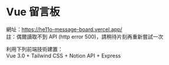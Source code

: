 # Vue 留言板
網址：https://he11o-message-board.vercel.app/ 
<br>
註：偶爾讀取不到 API (http error 500)，請稍待片刻再重新嘗試一次

利用下列前端技術建置：<br>
Vue 3.0 + Tailwind CSS + Notion API + Express
